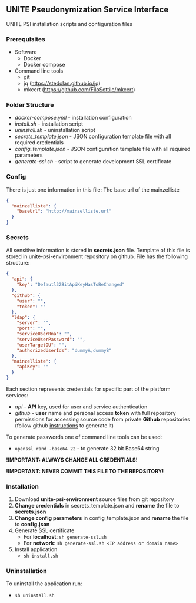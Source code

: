 ## UNITE Pseudonymization Service Interface

UNITE PSI installation scripts and configuration files

### Prerequisites
- Software
  - Docker
  - Docker compose
- Command line tools
  - git
  - jq (https://stedolan.github.io/jq)
  - mkcert (https://github.com/FiloSottile/mkcert)
  
### Folder Structure
- _docker-compose.yml_ - installation configuration
- _install.sh_ - installation script
- _uninstall.sh_ - uninstallation script
- _secrets_template.json_ - JSON configuration template file with all required credentials
- _config_template.json_ - JSON configuration template file with all required parameters
- _generate-ssl.sh_ - script to generate development SSL certificate

### Config
There is just one information in this file: The base url of the mainzelliste
```json
{
  "mainzelliste": {
    "baseUrl": "http://mainzelliste.url"
  }
}
```

### Secrets
All sensitive information is stored in **secrets.json** file. Template of this file is stored in unite-psi-environment repository on github. File has the following structure:
```json
{
  "api": {
    "key": "Defautl32BitApiKeyHasToBeChanged"
  },
  "github": {
    "user": "",
    "token": ""
  },
  "ldap": {
    "server": "",
    "port": "",
    "serviceUserRna": "",
    "serviceUserPassword": "",
    "userTargetOU": "",
    "authorizedUserIds": "dummyA,dummyB"
  },
  "mainzelliste": {
    "apiKey": ""
  }
}
```
Each section represents credentials for specific part of the platform services:
- _api_ - **API** key, used for user and service authentication
- _github_ - **user** name and personal access **token** with full repository permissions for accessing source code from private **Github** repositories (follow github [instructions](https://docs.github.com/en/authentication/keeping-your-account-and-data-secure/creating-a-personal-access-token) to generate it)

To generate passwords one of command line tools can be used:
- `openssl rand -base64 22` - to generate 32 bit Base64 string

**!IMPORTANT: ALWAYS CHANGE ALL CREDENTIALS!**

**!IMPORTANT: NEVER COMMIT THIS FILE TO THE REPOSITORY!**

### Installation
1. Download **unite-psi-environment** source files from git repository
1. **Change credentials** in secrets_template.json and **rename** the file to **secrets.json**
1. **Change config parameters** in config_template.json and **rename** the file to **config.json**
1. Generate SSL certificate
   - For **localhost**: `sh generate-ssl.sh`
   - For **network**: `sh generate-ssl.sh <IP address or domain name>`
1. Install application
   - `sh install.sh`

### Uninstallation
To uninstall the application run:
- `sh uninstall.sh`
